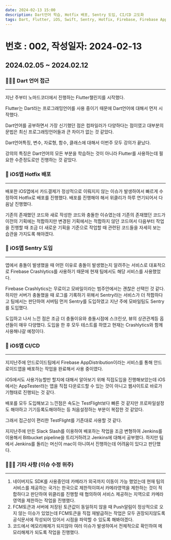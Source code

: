 ```yaml
---
date: 2024-02-13 15:00
description: Dart언어 학습, Hotfix 배포, Sentry 도입, CI/CD 고도화
tags: Dart, Flutter, iOS, Swift, Sentry, Hotfix, Firebase, Firebase AppDistribution, Firebase Crashlytics, FirebaseMessaging, NaverMap
---
```

# 번호 : 002, 작성일자: 2024-02-13

## 2024.02.05 ~ 2024.02.12
### 🚴🏻‍♂️ Dart 언어 접근
---

지난 주부터 노마드코더에서 진행하는 Flutter챌린지를 시작했다.

Flutter는 Dart라는 프로그래밍언어를 사용 중이기 때문에 Dart언어에 대해서 먼저 시작했다.

Dart언어를 공부하면서 가장 신기했던 점은 컴파일러가 다양하다는 점이였고 대부분의 문법은 최신 프로그래밍언어들과 큰 차이가 없는 것 같았다.

Dart언어특징, 변수, 자료형, 함수, 클래스에 대해서 이번주 모두 강의가 끝났다.

강의의 특징은 Dart언어의 모든 부분을 학습하는 것이 아니라 Flutter를 사용하는데 필요한 수준정도로만 진행하는 것 같았다.

### 🚨 iOS앱 Hotfix 배포
---

배포한 iOS앱에서 카드결제가 정상적으로 이뤄지지 않는 이슈가 발생하여서 빠르게 수정하여 Hotfix로 배포를 진행했다. 배포를 진행해야 해서 위클리가 하루 연기되어서 다음날 진행했다.

기존의 존재했던 코드와 새로 작성한 코드와 충돌한 이슈였는데 기존의 존재했던 코드가 이전의 기획에는 적합하지만 변경된 기획에서는 적합하지 않던 코드여서 다음부터 작업을 진행할 때 조금 더 새로운 기획을 기준으로 작업할 때 관련된 코드들을 자세히 보는 습관을 가지도록 해야겠다.

### 🚀 iOS앱 Sentry 도입
---

앱에서 충돌이 발생했을 때 어떤 이유로 충돌이 발생했는지 알려주는 서비스로 대표적으로 Firebase Crashlytics를 사용하기 때문에 현재 팀에서도 해당 서비스를 사용했었다.

Firebase Crashlytics는 무료이고 모바일이라는 범주안에서는 괜찮은 선택인 것 같다. 하지만 서버가 충돌했을 때 로그를 기록하기 위해서 Sentry라는 서비스가 더 적합하다고 팀에서는 판단하여 서버팀 먼저 Sentry를 도입하였고 지난 주에 모바일팀도 Sentry를 도입했다.

도입하고 나서 느낀 점은 조금 더 충돌이유와 충돌시점에 스크린샷, 뷰의 상관관계등 옵션들이 매우 다양했다. 도입을 한 후 모두 테스트를 하였고 현재는 Crashlytics와 함께 사용해나갈 예정이다.

### 🛫 iOS앱 CI/CD
---

지지난주에 안드로이드팀에서 Firebase AppDistribution이라는 서비스를 통해 안드로이드앱을 배포하는 작업을 완료해서 사용 중이였다.

iOS에서도 사용가능할만 할지에 대해서 알아보기 위해 직접도입을 진행해보았는데 iOS에서는 AppTester라는 앱을 직접 다운로드할 수 있는 것이 아니고 웹사이트로 바로가기형태로 진행되는 것 같다.

배포를 모두 도입해보고 느낀점은 속도는 TestFlight보다 빠른 것 같지만 프로파일설정도 해야하고 기기등록도해야하는 등 처음설정하는 부분이 복잡한 것 같았다.

그래서 접근성이 편리한 TestFlight를 기존대로 사용할 것 같다.

지지난주에 만든 Slack Slash를 이용하여 배포하는 작업을 조금 변형하여 Jenkins를 이용해서 Bitbucket pipeline을 트리거하려고 Jenkins에 대해서 공부했다. 하지만 팀에서 Jenkins를 돌리는 머신이 mac이 아니여서 진행하는데 어려움이 있다고 판단했다.

### 🙋🏻‍♂️ 기타 사항 (이슈 수정 위주)
---

1. 네이버지도 SDK를 사용중인데 카메라가 외국까지 이동이 가능 했었는데 현재 팀의 서비스를 제공하는 국가는 한국으로 제한적이여서 카메라영역을 제한하는 것이 적합하다고 판단하여 위클리를 진행할 때 협의하여 서비스 제공하는 지역으로 카메라영역을 제한하는 작업을 진행했다.
2. FCM토큰과 서버에 저장된 토큰값이 동일하지 않을 때 Push알림이 정상적으로 오지 않는 이슈가 있었는데 FCM토큰을 직접 재발급하는 작업은 모두 권장되지않도록 공식문서에 작성되어 있어서 시점을 파악할 수 있도록 해봐야겠다.
3. 코드에서 메모리해제가 되지않아 여러 이슈가 발생하여서 전체적으로 확인하여 메모리해제가 되도록 작업을 진행했다.



